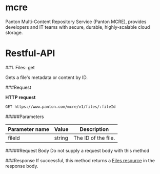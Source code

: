 # mcre
Panton Multi-Content Repository Service (Panton MCRE), provides developers and IT teams with secure, durable, highly-scalable cloud storage.


# Restful-API

##1. Files: get

Gets a file's metadata or content by ID.

###Request

**HTTP request**
```sh
GET https://www.panton.com/mcre/v1/files/:fileId
```
#####Parameters

Parameter name | Value | Description
--- | --- | --- |
fileId | string | The ID of the file.


#####Request Body
Do not supply a request body with this method

###Response
If successful, this method returns a [Files resource]() in the response body.
